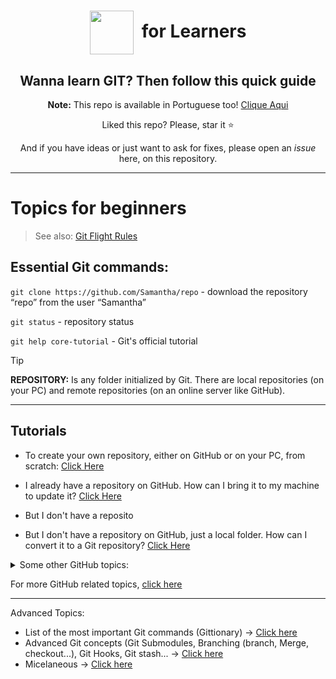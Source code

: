 <!-- If you liked this repo, please star it ⭐ -->

<div align="center">

#  <img src=https://git-scm.com/images/logo@2x.png height="70" align="center"> &nbsp;for Learners
## Wanna learn GIT? Then follow this quick guide

**Note:** This repo is available in Portuguese too! [Clique Aqui](https://github.com/Philliaezer/git-for-learners/blob/test/pt/Readme.md)

Liked this repo? Please, star it ⭐

And if you have ideas or just want to ask for fixes, please open an _issue_ here, on this repository.
</div>

---

# Topics for beginners

> See also: [Git Flight Rules](https://github.com/k88hudson/git-flight-rules)

## Essential Git commands:
`git clone https://github.com/Samantha/repo` - download the repository “repo” from the user “Samantha”

`git status` - repository status

`git help core-tutorial` - Git's official tutorial

> [!TIP]
> **REPOSITORY:** Is any folder initialized by Git. There are local repositories (on your PC) and remote repositories (on an online server like GitHub).

---

## Tutorials
- To create your own repository, either on GitHub or on your PC, from scratch: [Click Here](https://github.com/Philliaezer/git-for-learners/blob/test/git/CREATING-REPOSITORY.md)


- I already have a repository on GitHub. How can I bring it to my machine to update it? [Click Here](https://github.com/Philliaezer/git-for-learners/blob/test/git/PUSH-REPO-TO-GITHUB.md)


- But I don't have a reposito


- But I don't have a repository on GitHub, just a local folder. How can I convert it to a Git repository? [Click Here](https://github.com/Philliaezer/git-for-learners/blob/test/git)

<details><summary>Some other GitHub topics:</summary>
<p>

- Creating a Pull Request: [Click Here](https://github.com/Philliaezer/git-for-learners/blob/test/git/MAKE-PULL-REQUESTS.md)
- Updating Your Repository's Wiki with Git: [Click Here](https://github.com/Philliaezer/git-for-learners/blob/test/git/CREATE-AND-UPDATE-WIKIS.md)

</p>
</details>

For more GitHub related topics, [click here](https://github.com/Philliaezer/git-for-learners/blob/test/git/GITHUB-TIPS.md)


---

Advanced Topics:
- List of the most important Git commands (Gittionary) -> [Click here](https://github.com/Philliaezer/git-for-learners/blob/test/git/GIT-COMMANDS.md)
- Advanced Git concepts (Git Submodules, Branching (branch, Merge, checkout...), Git Hooks, Git stash... -> [Click here](https://github.com/Philliaezer/git-for-learners/blob/test/git/GIT-CONCEPTS.md)
- Micelaneous -> [Click here](https://github.com/Philliaezer/git-for-learners/blob/test/git/MICELANEOUS.md)